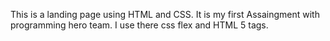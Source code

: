 This is a landing page using HTML and CSS. It is my first Assaingment with programming hero team. I use there css flex and HTML 5 tags.